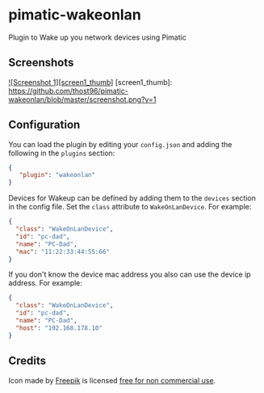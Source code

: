 pimatic-wakeonlan
=======================

Plugin to Wake up you network devices using Pimatic

Screenshots
-----------
[![Screenshot 1][screen1_thumb]](https://github.com/thost96/pimatic-wakeonlan/blob/master/screenshot.png)
[screen1_thumb]: https://github.com/thost96/pimatic-wakeonlan/blob/master/screenshot.png?v=1

Configuration
-------------
You can load the plugin by editing your `config.json` and adding the following in the `plugins` section:

````json
{ 
   "plugin": "wakeonlan"
}
````

Devices for Wakeup can be defined by adding them to the `devices` section in the config file. Set the `class` attribute to `WakeOnLanDevice`. For example:
```json
{
  "class": "WakeOnLanDevice",
  "id": "pc-dad",
  "name": "PC-Dad",
  "mac": "11:22:33:44:55:66"
}
```
If you don't know the device mac address you also can use the device ip address. For example:
```json
{
  "class": "WakeOnLanDevice",
  "id": "pc-dad",
  "name": "PC-Dad",
  "host": "192.168.178.10"
}
```

Credits
-------
Icon made by <a href="http://www.freepik.com" title="Freepik">Freepik</a> is licensed <a href="https://www.iconfinder.com/icons/99841/lan_icon" title="free for non commercial use">free for non commercial use</a>.